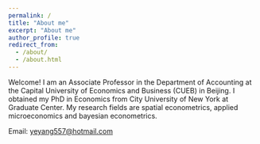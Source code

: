 ```yaml
---
permalink: /
title: "About me"
excerpt: "About me"
author_profile: true
redirect_from: 
  - /about/
  - /about.html
---
```


Welcome! I am an Associate Professor in the Department of Accounting at the Capital University of Economics and Business (CUEB) in Beijing. I obtained my PhD in Economics from City University of New York at Graduate Center. My research fields are spatial econometrics, applied microeconomics and bayesian econometrics.

Email: yeyang557@hotmail.com
